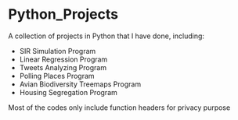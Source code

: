# Python_Projects
A collection of projects in Python that I have done, including:
- SIR Simulation Program
- Linear Regression Program
- Tweets Analyzing Program
- Polling Places Program
- Avian Biodiversity Treemaps Program
- Housing Segregation Program

Most of the codes only include function headers for privacy purpose
